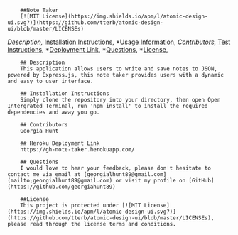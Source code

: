 
        ##Note Taker
        [![MIT License](https://img.shields.io/apm/l/atomic-design-ui.svg?)](https://github.com/tterb/atomic-design-ui/blob/master/LICENSEs)
        
*[Description](#description),
​*[Installation Instructions](#installation),
*​[Usage Information](#usage),
*[Contributors](#contributors),
​*[Test Instructions](#testing),
*[Deployment Link](#deployment),
*[Questions](#questions),
*​[License](#license),


        ## Description
        This application allows users to write and save notes to JSON, powered by Express.js, this note taker provides users with a dynamic and easy to user interface.

        ## Installation Instructions
        Simply clone the repository into your directory, then open Open Intergrated Terminal, run 'npm install' to install the required dependencies and away you go. 

        ## Contributors
        Georgia Hunt

        ## Heroku Deployment Link
        https://gh-note-taker.herokuapp.com/

        ## Questions
        I would love to hear your feedback, please don't hesitate to contact me via email at [georgialhunt89@gmail.com](mailto;georgialhunt89@gmail.com) or visit my profile on [GitHub](https://github.com/georgiahunt89)
        
        ##License
        This project is protected under [![MIT License](https://img.shields.io/apm/l/atomic-design-ui.svg?)](https://github.com/tterb/atomic-design-ui/blob/master/LICENSEs), please read through the license terms and conditions.
    